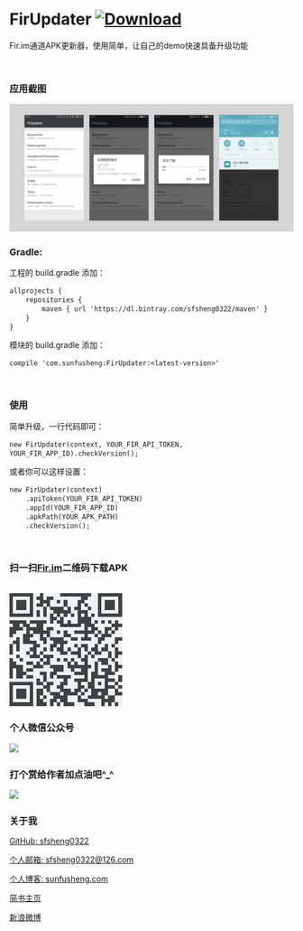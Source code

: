 # FirUpdater [ ![Download](https://api.bintray.com/packages/sfsheng0322/maven/FirUpdater/images/download.svg) ](https://bintray.com/sfsheng0322/maven/FirUpdater/_latestVersion)

Fir.im通道APK更新器，使用简单，让自己的demo快速具备升级功能

<br/>

### 应用截图

<img src="/resources/res.png" >

<br/>

### Gradle:

工程的 build.gradle 添加：

    allprojects {
        repositories {
            maven { url 'https://dl.bintray.com/sfsheng0322/maven' }
        }
    }
    
模块的 build.gradle 添加：

    compile 'com.sunfusheng:FirUpdater:<latest-version>'

<br/>

### 使用

简单升级，一行代码即可：

    new FirUpdater(context, YOUR_FIR_API_TOKEN, YOUR_FIR_APP_ID).checkVersion();
    
或者你可以这样设置：

    new FirUpdater(context)
        .apiToken(YOUR_FIR_API_TOKEN)
        .appId(YOUR_FIR_APP_ID)
        .apkPath(YOUR_APK_PATH)
        .checkVersion();
    
<br/>

### 扫一扫[Fir.im](https://fir.im/FirUpdater)二维码下载APK

<br/>

<img src="/resources/fir.im.png">

<br/>

### 个人微信公众号

<img src="http://ourvm0t8d.bkt.clouddn.com/follow_wechat.png">

### 打个赏给作者加点油吧^_^

<img src="http://ourvm0t8d.bkt.clouddn.com/follow_wechat.png" >

### 关于我

[GitHub: sfsheng0322](https://github.com/sfsheng0322)  

[个人邮箱: sfsheng0322@126.com](https://mail.126.com/)
  
[个人博客: sunfusheng.com](http://sunfusheng.com/)
  
[简书主页](http://www.jianshu.com/users/88509e7e2ed1/latest_articles)
  
[新浪微博](http://weibo.com/u/3852192525) 